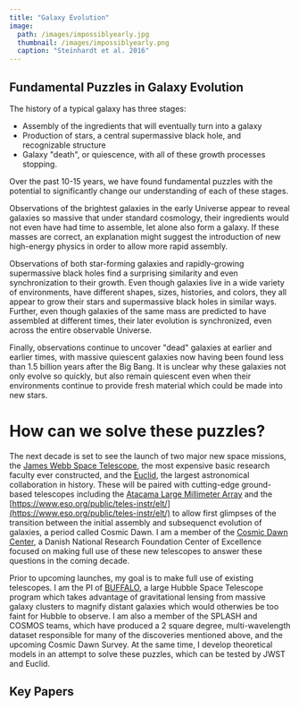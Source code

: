 ```yaml
---
title: "Galaxy Evolution"
image: 
  path: /images/impossiblyearly.jpg
  thumbnail: /images/impossiblyearly.png
  caption: "Steinhardt et al. 2016"
---
```


## Fundamental Puzzles in Galaxy Evolution

The history of a typical galaxy has three stages: 

* Assembly of the ingredients that will eventually turn into a galaxy
* Production of stars, a central supermassive black hole, and recognizable structure
* Galaxy "death", or quiescence, with all of these growth processes stopping.

Over the past 10-15 years, we have found fundamental puzzles with the potential to significantly change our understanding of each of these stages.  

Observations of the brightest galaxies in the early Universe appear to reveal galaxies so massive that under standard cosmology, their ingredients would not even have had time to assemble, let alone also form a galaxy.  If these masses are correct, an explanation might suggest the introduction of new high-energy physics in order to allow more rapid assembly.

Observations of both star-forming galaxies and rapidly-growing supermassive black holes find a surprising similarity and even synchronization to their growth.  Even though galaxies live in a wide variety of environments, have different shapes, sizes, histories, and colors, they all appear to grow their stars and supermassive black holes in similar ways.  Further, even though galaxies of the same mass are predicted to have assembled at different times, their later evolution is synchronized, even across the entire observable Universe.

Finally, observations continue to uncover "dead" galaxies at earlier and earlier times, with massive quiescent galaxies now having been found less than 1.5 billion years after the Big Bang.  It is unclear why these galaxies not only evolve so quickly, but also remain quiescent even when their environments continue to provide fresh material which could be made into new stars.

# How can we solve these puzzles?

The next decade is set to see the launch of two major new space missions, the [James Webb Space Telescope](https://www.jwst.nasa.gov/), the most expensive basic research faculty ever constructed, and the [Euclid](https://sci.esa.int/web/euclid/), the largest astronomical collaboration in history.  These will be paired with cutting-edge ground-based telescopes including the [Atacama Large Millimeter Array](https://www.almaobservatory.org/en/home/) and the [https://www.eso.org/public/teles-instr/elt/](https://www.eso.org/public/teles-instr/elt/) to allow first glimpses of the transition between the initial assembly and subsequenct evolution of galaxies, a period called Cosmic Dawn.  I am a member of the [Cosmic Dawn Center](https://dawn.nbi.ku.dk/), a Danish National Research Foundation Center of Excellence focused on making full use of these new telescopes to answer these questions in the coming decade.

Prior to upcoming launches, my goal is to make full use of existing telescopes.  I am the PI of [BUFFALO](https://buffalo.ipac.caltech.edu/), a large Hubble Space Telescope program which takes advantage of gravitational lensing from massive galaxy clusters to magnify distant galaxies which would otherwies be too faint for Hubble to observe.  I am also a member of the SPLASH and COSMOS teams, which have produced a 2 square degree, multi-wavelength dataset responsible for many of the discoveries mentioned above, and the upcoming Cosmic Dawn Survey.  At the same time, I develop theoretical models in an attempt to solve these puzzles, which can be tested by JWST and Euclid.

## Key Papers


